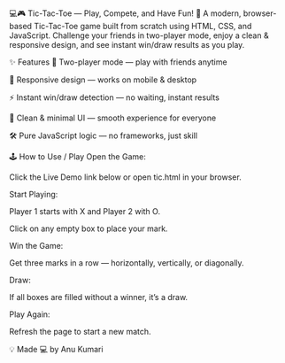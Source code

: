 💻🎮 Tic-Tac-Toe — Play, Compete, and Have Fun! 🚀
A modern, browser-based Tic-Tac-Toe game built from scratch using HTML, CSS, and JavaScript. Challenge your friends in two-player mode, enjoy a clean & responsive design, and see instant win/draw results as you play.



✨ Features
👥 Two-player mode — play with friends anytime

📱 Responsive design — works on mobile & desktop

⚡ Instant win/draw detection — no waiting, instant results

🎨 Clean & minimal UI — smooth experience for everyone

🛠 Pure JavaScript logic — no frameworks, just skill

🕹 How to Use / Play
Open the Game:

Click the Live Demo link below or open tic.html in your browser.

Start Playing:

Player 1 starts with X and Player 2 with O.

Click on any empty box to place your mark.

Win the Game:

Get three marks in a row — horizontally, vertically, or diagonally.

Draw:

If all boxes are filled without a winner, it’s a draw.

Play Again:

Refresh the page to start a new match.

💡 Made 💻 by Anu Kumari
